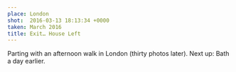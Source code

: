 ```yaml
---
place: London
shot:  2016-03-13 18:13:34 +0000
taken: March 2016
title: Exit… House Left
---
```


Parting with an afternoon walk in London (thirty photos later). Next up: Bath a day earlier.
